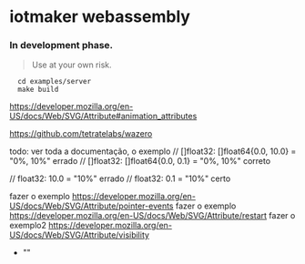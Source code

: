 # iotmaker webassembly

### In development phase. 

> Use at your own risk.

```shell
  cd examples/server
  make build
```

https://developer.mozilla.org/en-US/docs/Web/SVG/Attribute#animation_attributes

https://github.com/tetratelabs/wazero

todo: ver toda a documentação, o exemplo
//       []float32: []float64{0.0, 10.0} = "0%, 10%" errado
//       []float32: []float64{0.0, 0.1} = "0%, 10%"  correto

//       float32: 10.0 = "10%" errado
//       float32: 0.1 = "10%"  certo



fazer o exemplo https://developer.mozilla.org/en-US/docs/Web/SVG/Attribute/pointer-events
fazer o exemplo https://developer.mozilla.org/en-US/docs/Web/SVG/Attribute/restart
fazer o exemplo2 https://developer.mozilla.org/en-US/docs/Web/SVG/Attribute/visibility

+ ""
